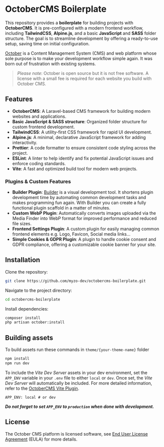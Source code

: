 # OctoberCMS Boilerplate

This repository provides a **boilerplate** for building projects with **OctoberCMS**. It is pre-configured with a modern frontend workflow, including **TailwindCSS**, **Alpine.js**, and a basic **JavaScript** and **SASS** folder structure. The goal is to streamline development by offering a ready-to-use setup, saving time on initial configuration.

[October](https://octobercms.com) is a Content Management System (CMS) and web platform whose sole purpose is to make your development workflow simple again. It was born out of frustration with existing systems.

> *Please note*: October is open source but it is not free software. A license with a small fee is required for each website you build with October CMS.

## Features

- **OctoberCMS**: A Laravel-based CMS framework for building modern websites and applications.
- **Basic JavaScript & SASS structure**: Organized folder structure for custom frontend development.
- **TailwindCSS**: A utility-first CSS framework for rapid UI development.
- **Alpine.js**: A minimal, declarative JavaScript framework for adding interactivity.
- **Prettier**: A code formatter to ensure consistent code styling across the project.
- **ESLint**: A linter to help identify and fix potential JavaScript issues and enforce coding standards.
- **Vite**: A fast and optimized build tool for modern web projects.

### Plugins & Custom Features

- **Builder Plugin**: [Builder](https://github.com/rainlab/builder-plugin) is a visual development tool. It shortens plugin development time by automating common development tasks and makes programming fun again. With Builder you can create a fully functional plugin scaffold in a matter of minutes.
- **Custom WebP Plugin**: Automatically converts images uploaded via the Media Finder into WebP format for improved performance and reduced file sizes.
- **Frontend Settings Plugin**: A custom plugin for easily managing common frontend elements e.g. Logo, Favicon, Social media links...
- **Simple Cookies & GDPR Plugin**: A plugin to handle cookie consent and GDPR compliance, offering a customizable cookie banner for your site.

## Installation

Clone the repository:
```bash
git clone https://github.com/myzo-dev/octobercms-boilerplate.git
```
Navigate to the project directory:
```bash
cd octobercms-boilerplate
```
Install dependencies:
```bash
composer install
php artisan october:install
```

## Building assets

To build assets run these commands in `theme/{your-theme-name}` folder

```bash
npm install
npm run dev
```

To include the _Vite Dev Server_ assets in your dev environment, set the `APP_ENV` variable in your `.env` file to either `local` or `dev`. Once set, the _Vite Dev Server_ will automatically be included.
For more detailed information, refer to the [OctoberCMS Vite Plugin](https://github.com/OFFLINE-GmbH/oc-vite-plugin).

```env
APP_ENV: local # or dev
```

***Do not forget to set `APP_ENV` to `production` when done with development.***

## License

The October CMS platform is licensed software, see [End User License Agreement](./LICENSE.md) (EULA) for more details.
